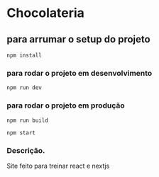 # Chocolateria

## para arrumar o setup do projeto
```
npm install
```
### para rodar o projeto em desenvolvimento
```
npm run dev
```
### para rodar o projeto em produção
```
npm run build
```
```
npm start
```

### Descrição.
Site feito para treinar react e nextjs

